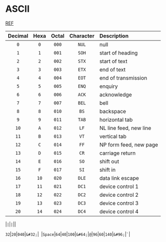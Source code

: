 # ASCII

[REF](https://markdown-it.github.io)

|Decimal|Hexa|Octal|Character|Description|
|:-----:|:--:|:---:|:-------:|:----------|
|`0`    |`0` |`000`|`NUL`    |null       |
|`1`    |`1` |`001`|`SOH`    |start of heading|
|`2`    |`2` |`002`|`STX`    |start of text|
|`3`    |`3` |`003`|`ETX`    |end of text|
|`4`    |`4` |`004`|`EOT`    |end of transmission|
|`5`    |`5` |`005`|`ENQ`    |enquiry    |
|`6`    |`6` |`006`|`ACK`    |acknowledge|
|`7`    |`7` |`007`|`BEL`    |bell       |
|`8`    |`8` |`010`|`BS`     |backspace  |
|`9`    |`9` |`011`|`TAB`    |horizontal tab|
|`10`   |`A` |`012`|`LF`     |NL line feed, new line|
|`11`   |`B` |`013`|`VT`     |vertical tab|
|`12`   |`C` |`014`|`FF`     |NP form feed, new page|
|`13`   |`D` |`015`|`CR`     |carriage return|
|`14`   |`E` |`016`|`SO`     |shift out  |
|`15`   |`F` |`017`|`SI`     |shift in|
|`16`   |`10`|`020`|`DLE`    |data link escape|
|`17`   |`11`|`021`|`DC1`    |device control 1|
|`18`   |`12`|`022`|`DC2`    |device control 2|
|`19`   |`13`|`023`|`DC3`    |device control 3|
|`20`   |`14`|`024`|`DC4`    |device control 4|

|``|``|``|``||


`32`|`20`|`040`|`&#32;`|` `|`Space`|`64`|`40`|`100`|`&#64;`|`@`|`96`|`60`|`140`|`&#96;`|<code>`</code>|
